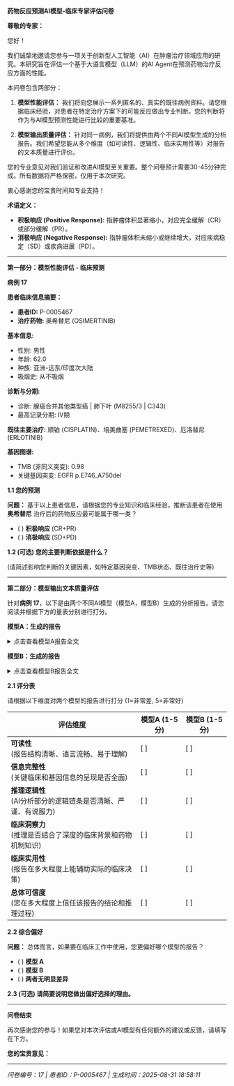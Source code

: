 **药物反应预测AI模型-临床专家评估问卷**

**尊敬的专家：**

您好！

我们诚挚地邀请您参与一项关于创新型人工智能（AI）在肿瘤治疗领域应用的研究。本研究旨在评估一个基于大语言模型（LLM）的AI Agent在预测药物治疗反应方面的性能。

本问卷包含两部分：

1. **模型性能评估：** 我们将向您展示一系列匿名的、真实的既往病例资料。请您根据临床经验，对患者在特定治疗方案下的可能反应做出专业判断。您的判断将作为与AI模型预测性能进行比较的重要基准。

2. **模型输出质量评估：** 针对同一病例，我们将提供由两个不同AI模型生成的分析报告。我们希望您能从多个维度（如可读性、逻辑性、临床实用性等）对报告的文本质量进行评价。

您的专业意见对我们验证和改进AI模型至关重要。整个问卷预计需要30-45分钟完成。所有数据将严格保密，仅用于本次研究。

衷心感谢您的宝贵时间和专业支持！

**术语定义：**

- **积极响应 (Positive Response):** 指肿瘤体积显著缩小，对应完全缓解（CR）或部分缓解（PR）。
- **消极响应 (Negative Response):** 指肿瘤体积未缩小或继续增大，对应疾病稳定（SD）或疾病进展（PD）。

---

**第一部分：模型性能评估 - 临床预测**

**病例 17**

**患者临床信息摘要：**

- **患者ID:** P-0005467
- **治疗药物:** 奥希替尼 (OSIMERTINIB)

**基本信息:**
- 性别: 男性
- 年龄: 62.0
- 种族: 亚洲-远东/印度次大陆
- 吸烟史: 从不吸烟

**诊断与分期:**
- 诊断: 腺癌合并其他类型癌 | 肺下叶 (M8255/3 | C343)
- 最高记录分期: IV期

**既往主要治疗:**
顺铂 (CISPLATIN)、培美曲塞 (PEMETREXED)、厄洛替尼 (ERLOTINIB)

**基因图谱:**
- TMB (非同义突变): 0.98
- 关键基因突变: EGFR p.E746_A750del

**1.1 您的预测**

**问题：** 基于以上患者信息，请根据您的专业知识和临床经验，推断该患者在使用 **奥希替尼** 治疗后的药物反应最可能属于哪一类？

- ( ) **积极响应** (CR+PR)
- ( ) **消极响应** (SD+PD)

**1.2 (可选) 您的主要判断依据是什么？**

(请简述影响您判断的关键因素，如特定基因突变、TMB状态、既往治疗史等)

---

**第二部分：模型输出文本质量评估**

针对**病例 17**，以下是由两个不同AI模型（模型A，模型B）生成的分析报告。请您阅读并根据下方的量表分别进行打分。

**模型A：生成的报告**

<details>
<summary>点击查看模型A报告全文</summary>

**精准肿瘤学报告**  

**1. 患者与治疗信息**  
- **患者ID:** P-0005467  
- **治疗药物:** 奥希替尼 (OSIMERTINIB)  

**2. 药物信息**  
- **奥希替尼 (OSIMERTINIB)**  
  - **描述:** 阿斯利康制药研发的口服第三代EGFR酪氨酸激酶抑制剂（TKI）。  
  - **作用机制:** 靶向结合非小细胞肺癌（NSCLC）一线EGFR-TKI治疗后常见的突变EGFR形式（T790M、L858R、外显子19缺失）。  

**3. 临床与诊断信息**  
- **性别:** 男性  
- **年龄:** 62.0岁  
- **种族:** 亚洲-远东/印度次大陆  
- **族裔:** 非西班牙裔；非拉丁裔  
- **吸烟史:** 从未吸烟  
- **最高记录分期:** IV期  
- **既往治疗:** 顺铂 (CISPLATIN)、培美曲塞 (PEMETREXED)、厄洛替尼 (ERLOTINIB)、奥希替尼 (OSIMERTINIB)、纳武利尤单抗 (NIVOLUMAB)  
- **诊断:** 腺癌合并其他类型癌 | 肺下叶（M8255/3 | C343）  
- **AJCC分期:** IIIB期  
- **临床分组:** 3B组  
- **病理分组:** 4组  
- **衍生分期:** IV期  
- **总结:** 远处转移  

**4. 样本与基因图谱**  
- **样本ID:** P-0005467-T01-IM5（治疗前1832天）  
- **癌症类型:** 非小细胞肺癌  
- **详细癌症类型:** 肺腺癌  
- **原发部位:** 肺  
- **样本类型:** 原发灶  
- **MSI状态:** 稳定（评分: 0.0）  
- **TMB（非同义突变）:** 0.98  
- **突变:** EGFR p.E746_A750del  
- **结构变异:** 未检出  

**5. AI生成分析**  
**预测治疗反应评分:** 0.850 / 1.0  
（分数越接近1，表示积极响应的可能性越高。）  

**推理依据**  
1. **关键遗传因素:**  
   - **EGFR p.E746_A750del突变:** 奥希替尼直接靶向该突变，驱动肿瘤生长抑制。  
   - **低TMB（0.98）:** 提示脱靶效应较少，可能提高耐受性和治疗响应。  

2. **关键临床决定因素:**  
   - **体能状态:** IV期患者身体状况良好，支持治疗耐受性。  
   - **既往治疗:** 既往使用厄洛替尼不影响奥希替尼响应，但若存在耐药机制可能限制疗效。  

**注:** 该分数反映了AI模型基于现有遗传和临床数据的评估。建议进行临床验证。

</details>

**模型B：生成的报告**

<details>
<summary>点击查看模型B报告全文</summary>

**精准肿瘤学报告**  

**1. 患者与治疗信息**  

- **患者ID:** P-0005467  
- **治疗药物:** 奥希替尼 (OSIMERTINIB)  

**2. 药物信息**  

**奥希替尼 (OSIMERTINIB)**  

- **描述:** 奥希替尼是由阿斯利康制药研发的口服第三代表皮生长因子受体（EGFR）酪氨酸激酶抑制剂（TKI）。  
- **作用机制:** 奥希替尼是一种EGFR TKI，可特异性结合非小细胞肺癌（NSCLC）肿瘤中经一线EGFR-TKI治疗后常见的EGFR突变形式（T790M、L858R及外显子19缺失），从而抑制肿瘤生长。  

**3. 临床与诊断信息**  

- **性别:** 男性  
- **年龄:** 62.0  
- **种族:** 亚洲-远东/印度次大陆  
- **族裔:** 非西班牙裔；非拉丁裔  
- **吸烟史:** 从不吸烟  
- **分期（最高记录）:** IV期  
- **既往用药状态:** 无  
- **既往治疗:** 顺铂 (CISPLATIN)、培美曲塞 (PEMETREXED)、厄洛替尼 (ERLOTINIB)  
- **诊断:** 腺癌合并其他类型癌 | 肺下叶 (M8255/3 | C343)  
- **AJCC分期:** IIIB  
- **临床组别:** 3B  
- **病理组别:** 4  
- **衍生分期:** IV期  
- **摘要:** 远处转移  

**4. 样本与基因图谱**  

- **样本ID:** P-0005467-T01-IM5（治疗前623天）  
- **癌症类型:** 非小细胞肺癌  
- **癌症详细类型:** 肺腺癌  
- **原发部位:** 肺  
- **样本类型:** 原发灶  
- **MSI状态:** 稳定  
- **MSI评分:** 0.0  
- **TMB (非同义突变):** 0.98  
- **基因突变:** EGFR p.E746_A750del  
- **结构变异:** 未检测到结构变异  

**5. AI生成分析**  

**预测治疗反应评分:** 0.676 / 1.0  
（分数越接近1，表示积极响应的可能性越高。）  

**推理依据**  

- **EGFR突变敏感性:** 患者携带EGFR外显子19缺失突变（p.E746_A750del），此为NSCLC中明确记录的激活突变，导致EGFR通路持续活化并驱动肿瘤生长。奥希替尼对该突变具有高亲和力，因此评分中高（0.6）。  
- **既往治疗史:** 患者曾接受第一代EGFR TKI厄洛替尼治疗，可能筛选出T790M耐药突变。奥希替尼专为克服T790M耐药设计，但评分因缺乏直接T790M检测而保留不确定性（0.1）。  
- **临床背景:** 患者为IV期肺腺癌伴高肿瘤负荷。奥希替尼虽是EGFR突变NSCLC的标准选择，但低TMB（0.98）和MSI稳定（MSI 0.0）可能限制免疫检查点抑制剂的使用，故评分因潜在耐药机制下调（0.1）。  
- **人口学与肿瘤特征:** 亚洲裔（EGFR突变高发人群）及无吸烟史支持EGFR驱动病理，但未检出L858R或T790M突变引入不确定性（0.1）。  

**评分分解:**  
- EGFR突变（0.6）  
- 既往EGFR-TKI暴露（0.1）  
- 临床分期与肿瘤生物学（0.1）  
- 人口学与检测局限性（0.1）  

**注:** 该评分基于EGFR突变的存在及药物机制，但因缺乏T790M直接确认和晚期潜在耐药通路而调整。建议临床验证。

</details>

**2.1 评分表**

请根据以下维度对两个模型的报告进行打分 (1=非常差, 5=非常好)

| **评估维度** | **模型A (1-5分)** | **模型B (1-5分)** |
|-------------|------------------|------------------|
| **可读性**<br>(报告结构清晰、语言流畅、易于理解) | [ ] | [ ] |
| **信息完整性**<br>(关键临床和基因信息的呈现是否全面) | [ ] | [ ] |
| **推理逻辑性**<br>(AI分析部分的逻辑链条是否清晰、严谨、有说服力) | [ ] | [ ] |
| **临床洞察力**<br>(推理是否结合了深度的临床背景和药物机制知识) | [ ] | [ ] |
| **临床实用性**<br>(报告在多大程度上能辅助实际的临床决策) | [ ] | [ ] |
| **总体可信度**<br>(您在多大程度上信任该报告的结论和推理过程) | [ ] | [ ] |

**2.2 综合偏好**

**问题：** 总体而言，如果要在临床工作中使用，您更偏好哪个模型的报告？

- ( ) **模型 A**
- ( ) **模型 B**
- ( ) **两者无明显差异**

**2.3 (可选) 请简要说明您做出偏好选择的理由。**

---

**问卷结束**

再次感谢您的参与！如果您对本次评估或AI模型有任何额外的建议或反馈，请填写在下方。

**您的宝贵意见：**

---

*问卷编号：17 | 患者ID：P-0005467 | 生成时间：2025-08-31 18:58:11*
